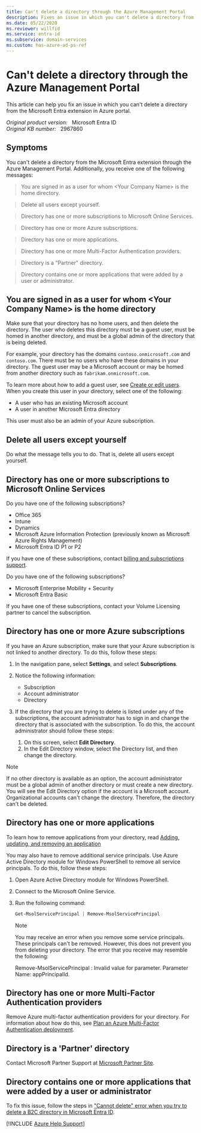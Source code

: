 ```yaml
---
title: Can't delete a directory through the Azure Management Portal
description: Fixes an issue in which you can't delete a directory from the Microsoft Entra extension.
ms.date: 05/22/2020
ms.reviewer: willfid
ms.service: entra-id
ms.subservice: domain-services
ms.custom: has-azure-ad-ps-ref
---
```

# Can't delete a directory through the Azure Management Portal

This article can help you fix an issue in which you can't delete a directory from the Microsoft Entra extension in Azure portal.

_Original product version:_ &nbsp; Microsoft Entra ID  
_Original KB number:_ &nbsp; 2967860

## Symptoms

You can't delete a directory from the Microsoft Entra extension through the Azure Management Portal. Additionally, you receive one of the following messages:

> You are signed in as a user for whom \<Your Company Name> is the home directory.
  
> Delete all users except yourself.  

> Directory has one or more subscriptions to Microsoft Online Services.

> Directory has one or more Azure subscriptions.  

> Directory has one or more applications.  

> Directory has one or more Multi-Factor Authentication providers.  

> Directory is a "Partner" directory.  

> Directory contains one or more applications that were added by a user or administrator.  

## You are signed in as a user for whom \<Your Company Name> is the home directory

Make sure that your directory has no home users, and then delete the directory. The user who deletes this directory must be a guest user, must be homed in another directory, and must be a global admin of the directory that is being deleted.

For example, your directory has the domains `contoso.onmicrosoft.com` and `contoso.com`. There must be no users who have these domains in your directory. The guest user may be a Microsoft account or may be homed from another directory such as `fabrikam.onmicrosoft.com`.

To learn more about how to add a guest user, see [Create or edit users](/previous-versions/azure/hh967632(v=azure.100)). When you create this user in your directory, select one of the following:

- A user who has an existing Microsoft account
- A user in another Microsoft Entra directory

This user must also be an admin of your Azure subscription.

## Delete all users except yourself

Do what the message tells you to do. That is, delete all users except yourself.

## Directory has one or more subscriptions to Microsoft Online Services

Do you have one of the following subscriptions?

- Office 365
- Intune
- Dynamics
- Microsoft Azure Information Protection (previously known as Microsoft Azure Rights Management)
- Microsoft Entra ID P1 or P2

If you have one of these subscriptions, contact [billing and subscriptions support](https://support.office.com/).

Do you have one of the following subscriptions?

- Microsoft Enterprise Mobility + Security
- Microsoft Entra Basic

If you have one of these subscriptions, contact your Volume Licensing partner to cancel the subscription.

## Directory has one or more Azure subscriptions

If you have an Azure subscription, make sure that your Azure subscription is not linked to another directory. To do this, follow these steps:

1. In the navigation pane, select **Settings**, and select **Subscriptions**.
2. Notice the following information:

    - Subscription
    - Account administrator
    - Directory
3. If the directory that you are trying to delete is listed under any of the subscriptions, the account administrator has to sign in and change the directory that is associated with the subscription. To do this, the account administrator should follow these steps:

    1. On this screen, select **Edit Directory**.
    2. In the Edit Directory window, select the Directory list, and then change the directory.

  > [!NOTE]
  > If no other directory is available as an option, the account administrator must be a global admin of another directory or must create a new directory. You will see the Edit Directory option if the account is a Microsoft account. Organizational accounts can't change the directory. Therefore, the directory can't be deleted.

## Directory has one or more applications

To learn how to remove applications from your directory, read [Adding, updating, and removing an application](/azure/active-directory/develop/quickstart-register-app)

You may also have to remove additional service principals. Use Azure Active Directory module for Windows PowerShell to remove all service principals. To do this, follow these steps:

1. Open Azure Active Directory module for Windows PowerShell.
2. Connect to the Microsoft Online Service.
3. Run the following command:

    ```powershell
    Get-MsolServicePrincipal | Remove-MsolServicePrincipal
    ```

    > [!NOTE]
    > You may receive an error when you remove some service principals. These principals can't be removed. However, this does not prevent you from deleting your directory. The error that you receive may resemble the following:
    >
    > Remove-MsolServicePrincipal : Invalid value for parameter. Parameter Name: appPrincipalId.

## Directory has one or more Multi-Factor Authentication providers

Remove Azure multi-factor authentication providers for your directory. For information about how do this, see [Plan an Azure Multi-Factor Authentication deployment](/azure/active-directory/authentication/howto-mfa-getstarted).

## Directory is a 'Partner' directory

Contact Microsoft Partner Support at [Microsoft Partner Site](https://partner.microsoft.com).

## Directory contains one or more applications that were added by a user or administrator

To fix this issue, follow the steps in ["Cannot delete" error when you try to delete a B2C directory in Microsoft Entra ID](https://support.microsoft.com/help/3112170).

[!INCLUDE [Azure Help Support](../../includes/azure-help-support.md)]
